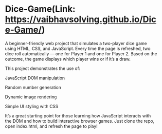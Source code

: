 # Dice-Game(Link: https://vaibhavsolving.github.io/Dice-Game/)
A beginner-friendly web project that simulates a two-player dice game using HTML, CSS, and JavaScript. Every time the page is refreshed, two dice roll automatically — one for Player 1 and one for Player 2. Based on the outcome, the game displays which player wins or if it’s a draw.

This project demonstrates the use of:

JavaScript DOM manipulation

Random number generation

Dynamic image rendering

Simple UI styling with CSS

It’s a great starting point for those learning how JavaScript interacts with the DOM and how to build interactive browser games. Just clone the repo, open index.html, and refresh the page to play!
